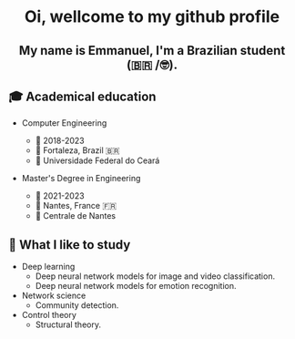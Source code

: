 <h1 align="center">Oi, wellcome to my github profile</h1>
<h2 align="center">My name is Emmanuel, I'm a Brazilian student (🇧🇷 /🤓).</h2>




 ## 🎓 Academical education
  -  Computer Engineering
       -  :calendar: 2018-2023 
       -  📍 Fortaleza, Brazil 🇧🇷 
       -  🏫 Universidade Federal do Ceará
  
  -  Master's Degree in Engineering
        -  :calendar: 2021-2023
        - 📍 Nantes, France :fr: 
        -  🏫 Centrale de Nantes 
     
## :eyes: What I like to study
  - Deep learning
    - Deep neural network models for image and video classification.
    - Deep neural network models for emotion recognition. 
  - Network science
    - Community detection.
  - Control theory
    - Structural theory.
